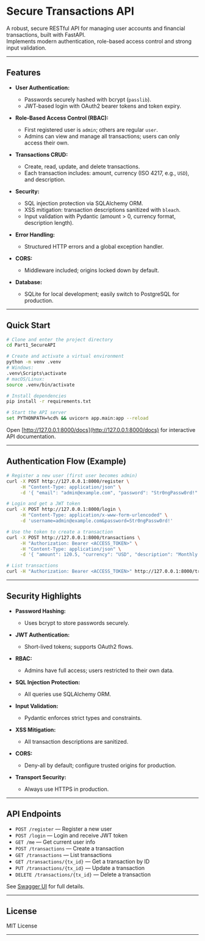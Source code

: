 # Secure Transactions API

A robust, secure RESTful API for managing user accounts and financial transactions, built with FastAPI.  
Implements modern authentication, role-based access control and strong input validation.

---

## Features

- **User Authentication:**  
  - Passwords securely hashed with bcrypt (`passlib`).
  - JWT-based login with OAuth2 bearer tokens and token expiry.

- **Role-Based Access Control (RBAC):**  
  - First registered user is `admin`; others are regular `user`.
  - Admins can view and manage all transactions; users can only access their own.

- **Transactions CRUD:**  
  - Create, read, update, and delete transactions.
  - Each transaction includes: amount, currency (ISO 4217, e.g., `USD`), and description.

- **Security:**  
  - SQL injection protection via SQLAlchemy ORM.
  - XSS mitigation: transaction descriptions sanitized with `bleach`.
  - Input validation with Pydantic (amount > 0, currency format, description length).

- **Error Handling:**  
  - Structured HTTP errors and a global exception handler.

- **CORS:**  
  - Middleware included; origins locked down by default.

- **Database:**  
  - SQLite for local development; easily switch to PostgreSQL for production.

---

## Quick Start

```sh
# Clone and enter the project directory
cd Part1_SecureAPI

# Create and activate a virtual environment
python -m venv .venv
# Windows:
.venv\Scripts\activate
# macOS/Linux:
source .venv/bin/activate

# Install dependencies
pip install -r requirements.txt

# Start the API server
set PYTHONPATH=%cd% && uvicorn app.main:app --reload
```

Open [http://127.0.0.1:8000/docs](http://127.0.0.1:8000/docs) for interactive API documentation.

---

## Authentication Flow (Example)

```sh
# Register a new user (first user becomes admin)
curl -X POST http://127.0.0.1:8000/register \
     -H "Content-Type: application/json" \
     -d '{ "email": "admin@example.com", "password": "Str0ngPassw0rd!" }'

# Login and get a JWT token
curl -X POST http://127.0.0.1:8000/login \
     -H "Content-Type: application/x-www-form-urlencoded" \
     -d 'username=admin@example.com&password=Str0ngPassw0rd!'

# Use the token to create a transaction
curl -X POST http://127.0.0.1:8000/transactions \
     -H "Authorization: Bearer <ACCESS_TOKEN>" \
     -H "Content-Type: application/json" \
     -d '{ "amount": 120.5, "currency": "USD", "description": "Monthly subscription" }'

# List transactions
curl -H "Authorization: Bearer <ACCESS_TOKEN>" http://127.0.0.1:8000/transactions
```

---

## Security Highlights

- **Password Hashing:**  
  - Uses bcrypt to store passwords securely.

- **JWT Authentication:**  
  - Short-lived tokens; supports OAuth2 flows.

- **RBAC:**  
  - Admins have full access; users restricted to their own data.

- **SQL Injection Protection:**  
  - All queries use SQLAlchemy ORM.

- **Input Validation:**  
  - Pydantic enforces strict types and constraints.

- **XSS Mitigation:**  
  - All transaction descriptions are sanitized.

- **CORS:**  
  - Deny-all by default; configure trusted origins for production.

- **Transport Security:**  
  - Always use HTTPS in production.

---

## API Endpoints

- `POST /register` — Register a new user
- `POST /login` — Login and receive JWT token
- `GET /me` — Get current user info
- `POST /transactions` — Create a transaction
- `GET /transactions` — List transactions
- `GET /transactions/{tx_id}` — Get a transaction by ID
- `PUT /transactions/{tx_id}` — Update a transaction
- `DELETE /transactions/{tx_id}` — Delete a transaction

See [Swagger UI](http://127.0.0.1:8000/docs) for full details.

---

## License

MIT License

---

## 